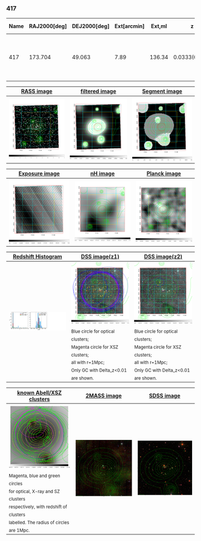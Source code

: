 <div STYLE="page-break-after: always;"></div>

### 417

|Name|RAJ2000[deg]|DEJ2000[deg] |Ext[arcmin]| Ext,ml | z | z_src| C|GC(XSZ,Delta_z<0.01)| GC(OPT,Delta_z<0.01)|GC| R_sig[arcmin] | R500[arcmin] | R500[Mpc]| CRsig[c/s] | CR500[c/s] |L500[1E44 erg/s]|F500[1E-12 erg/s/cm^2]| M500[1E14 Msun]|Tx[keV]|Cnt_sig|Beta|Rc[arcmin]|Comment|Alias|
|---|---|---|---|---|---|------|---|--------|---------|----------|---|---|---|---|---|---|---|---|---|---|---|---|---|---|
|417| 173.704| 49.063| 7.89| 136.34| 0.0333(0.005)| z1, z_xsz| B| L03, MCXC, Tar, XB| A, N, W| A, F20, L03, MCXC, N, SPI, Tar, W, XB| 18.775| 16.831| 0.671| 0.444(0.069)| 0.437(0.068)| 0.201(0.022)| 7.869(0.842)| 0.89(0.05)| 2.01(0.07)| 155.5| 0.937(-0.075+0.045)| 12.446(-1.139+0.792)| -| k563|

|[RASS image](../image/417/417_img.pdf)|[filtered image](../image/417/417_fil.pdf)|[Segment image](../image/417/417_seg.pdf)|
|-------------------|--------------------|-------------------|
| <img src="../image/417/417_img.png" width="300">  | <img src="../image/417/417_fil.png" width="300">   | <img src="../image/417/417_seg.png" width="300">  |

|[Exposure image](../image/417/417_mex.pdf)| [nH image](../image/417/417_nh.pdf)| [Planck image](../image/417/417_p.pdf)|
|-------------------|--------------------|-------------------|
|<img src="../image/417/417_mex.png" width="300">   | <img src="../image/417/417_nh.png" width="300">    | <img src="../image/417/417_p.png" width="300"> |

|[Redshift Histogram](../image/417/417_zg.pdf) | [DSS image(z1)](../image/417/417_dss_z1.pdf)      |  [DSS image(z2)](../image/417/417_dss_z2.pdf)    |
|-------------------|--------------------|-------------------|
|<img src="../image/417/417_zg.png" width="300"> |<img src="../image/417/417_dss_z1.png" width="300"> <sub><br>Blue circle for optical clusters; <br>Magenta circle for XSZ clusters; <br>all with r=1Mpc; <br>Only GC with Delta_z<0.01 are shown. </sub>| <img src="../image/417/417_dss_z2.png" width="300"><sub><br>Blue circle for optical clusters; <br>Magenta circle for XSZ clusters; <br>all with r=1Mpc; <br>Only GC with Delta_z<0.01 are shown. </sub> |

|[known Abell/XSZ clusters](../image/417/417_gc.pdf) | [2MASS image](../image/417/417_2mass.pdf)      |[SDSS image](../image/417/417_sdss.pdf)   |
|-------------------|-------------------|-------------------|
|<img src=../image/417/417_gc.png width="300"> <br><sub>Magenta, blue and green circles <br>for optical, X-ray and SZ clusters <br>respectively, with redshift of clusters <br>labelled. The radius of circles <br>are 1Mpc.</sub>|<img src="../image/417/417_2mass.png" width="300">  | <img src="../image/417/417_sdss.png" width="300">  |




